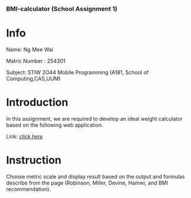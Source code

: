 ### BMI-calculator (School Assignment 1)

# Info

Name: Ng Mee Wai

Matric Number : 254301 

Subject: STIW 2O44 Mobile Programming (A181, School of Computing,CAS,UUM)

# Introduction

In this assignment, we are required to develop an ideal weight calculator based on the following web application.

Link: [_click here_](https://www.calculator.net/ideal-weight-calculator.html)

# Instruction

Choose metric scale and display result based on the output and formulas describe from the page (Robinson, Miller, Devine, Hamwi, and BMI recommendation).


